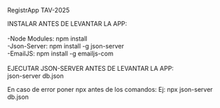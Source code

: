 RegistrApp TAV-2025

INSTALAR ANTES DE LEVANTAR LA APP: <br>
<br>
-Node Modules: npm install <br>
-Json-Server: npm install -g json-server <br>
-EmailJS: npm install -g emailjs-com <br>
<br>
EJECUTAR JSON-SERVER ANTES DE LEVANTAR LA APP: <br>
json-server db.json

En caso de error poner npx antes de los comandos:
Ej: npx json-server db.json
